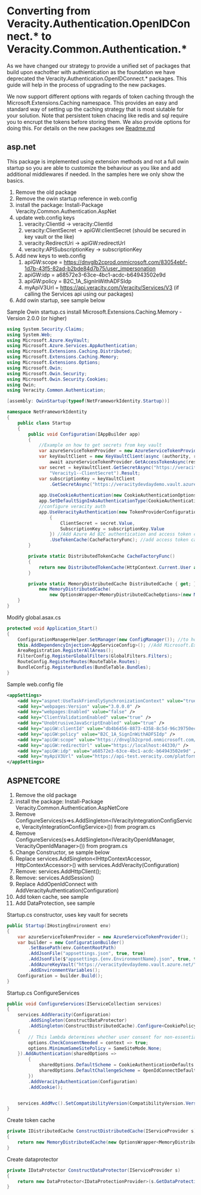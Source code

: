 # Converting from Veracity.Authentication.OpenIDConnect.* to Veracity.Common.Authentication.*

As we have changed our strategy to provide a unified set of packages that build upon eachother with authientication as the foundation we have deprecated the Veracity.Authentication.OpenIDConnect.* packages. This guide will help in the process of upgrading to the new packages.

We now support different options with regards of token caching through the Microsoft.Extensions.Caching namespace. This provides an easy and standard way of setting up the caching strategy that is most siutable for your solution. Note that persistent token chacing like redis and sql require you to encrupt the tokens before storing them. We also provide options for doing this. 
For details on the new packages see [Readme.md](./readme.md)

## asp.net

This package is implemented using extension methods and not a full owin startup so you are able to customize the behaviour as you like and add additional middlewares if needed. In the samples here we only show the basics.

1. Remove the old package
2. Remove the owin startup reference in web.config
3. install the package: Install-Package Veracity.Common.Authentication.AspNet
4. update web.config keys
    1. veracity:ClientId -> veracity:ClientId
    2. veracity:ClientSecret -> apiGW:clientSecret (should be secured in key vault or the like)
    3. veracity:RedirectUri -> apiGW:redirectUrl
    4. veracity:APISubscriptionKey -> subscriptionKey
5. Add new keys to web.config
    1. apiGW:scope = https://dnvglb2cprod.onmicrosoft.com/83054ebf-1d7b-43f5-82ad-b2bde84d7b75/user_impersonation
    2. apiGW:idp = a68572e3-63ce-4bc1-acdc-b64943502e9d
    3. apiGW:policy = B2C_1A_SignInWithADFSIdp
    4. myApiV3Url = https://api.veracity.com/Veracity/Services/V3 (if calling the Services api using our packages)
6. Add owin startup, see sample below


Sample Owin startup.cs install  Microsoft.Extensions.Caching.Memory -Version 2.0.0 (or higher)

```CS
using System.Security.Claims;
using System.Web;
using Microsoft.Azure.KeyVault;
using Microsoft.Azure.Services.AppAuthentication;
using Microsoft.Extensions.Caching.Distributed;
using Microsoft.Extensions.Caching.Memory;
using Microsoft.Extensions.Options;
using Microsoft.Owin;
using Microsoft.Owin.Security;
using Microsoft.Owin.Security.Cookies;
using Owin;
using Veracity.Common.Authentication;

[assembly: OwinStartup(typeof(NetFrameworkIdentity.Startup))]

namespace NetFrameworkIdentity
{
    public class Startup
    {
        public void Configuration(IAppBuilder app)
        {
            //Example on how to get secrets from key vault
            var azureServiceTokenProvider = new AzureServiceTokenProvider();
            var keyVaultClient = new KeyVaultClient(async (authority, resource, scope) =>
                await azureServiceTokenProvider.GetAccessTokenAsync(resource));
            var secret = keyVaultClient.GetSecretAsync("https://veracitydevdaydemo.vault.azure.net/",
                "Veracity1--ClientSecret").Result;
            var subscriptionKey = keyVaultClient
                .GetSecretAsync("https://veracitydevdaydemo.vault.azure.net/", "Veracity--SubscriptionKey").Result;
            
            app.UseCookieAuthentication(new CookieAuthenticationOptions { CookieName = "a.c" }); //set auth cookie
            app.SetDefaultSignInAsAuthenticationType(CookieAuthenticationDefaults.AuthenticationType); //set default auth type 
            //configure veracity auth
            app.UseVeracityAuthentication(new TokenProviderConfiguration
                {
                    ClientSecret = secret.Value,
                    SubscriptionKey = subscriptionKey.Value
                }) //Add Azure Ad B2C authentication and access token cache
                .UseTokenCache(CacheFactoryFunc); //add access token cache and set cache strategy
        }

        private static DistributedTokenCache CacheFactoryFunc()
        {
            return new DistributedTokenCache(HttpContext.Current.User as ClaimsPrincipal, DistributedCache, null, null);
        }

        private static MemoryDistributedCache DistributedCache { get; } =
            new MemoryDistributedCache(
                new OptionsWrapper<MemoryDistributedCacheOptions>(new MemoryDistributedCacheOptions()));
    }
}

```

Modify global.asax.cs

```CS
protected void Application_Start()
{
    ConfigurationManagerHelper.SetManager(new ConfigManager()); //to hook up a config abstraction allowing the shared library work both for asp.net and aspnetcore
    this.AddDependencyInjection<AppServiceConfig>(); //Add Microsoft.Extensions.DependencyInjection support if you dont use DI already. If you are using autofac see the autofac IocIntegration for details
    AreaRegistration.RegisterAllAreas();
    FilterConfig.RegisterGlobalFilters(GlobalFilters.Filters);
    RouteConfig.RegisterRoutes(RouteTable.Routes);
    BundleConfig.RegisterBundles(BundleTable.Bundles);
}
```

Sample web.config file

```XML
<appSettings>
    <add key="aspnet:UseTaskFriendlySynchronizationContext" value="true" />
    <add key="webpages:Version" value="3.0.0.0" />
    <add key="webpages:Enabled" value="false" />
    <add key="ClientValidationEnabled" value="true" />
    <add key="UnobtrusiveJavaScriptEnabled" value="true" />
    <add key="apiGW:clientId" value="db4b6456-8873-4358-8c5d-96c39750ec28" />
    <add key="apiGW:policy" value="B2C_1A_SignInWithADFSIdp" />
    <add key="apiGW:scope" value="https://dnvglb2cprod.onmicrosoft.com/83054ebf-1d7b-43f5-82ad-b2bde84d7b75/user_impersonation" />
    <add key="apiGW:redirectUrl" value="https://localhost:44330/" />
    <add key="apiGW:idp" value="a68572e3-63ce-4bc1-acdc-b64943502e9d" />
    <add key="myApiV3Url" value="https://api-test.veracity.com/platform/" />
</appSettings>
```

## ASPNETCORE

1. Remove the old package
2. install the package: Install-Package Veracity.Common.Authentication.AspNetCore
3. Remove ConfigureServices(s=>s.AddSingleton<IVeracityIntegrationConfigService, VeracityIntegrationConfigService>()) from program.cs
4. Remove ConfigureServices(s=>s.AddSingleton<IVeracityOpenIdManager, VeracityOpenIdManager>()) from program.cs
5. Change Constructor, se sample below
6. Replace services.AddSingleton<IHttpContextAccessor, HttpContextAccessor>() with services.AddVeracity(Configuration)
7. Remove: services.AddHttpClient<VeracityPlatformService>();
8. Remove: services.AddSession()
9. Replace AddOpenIdConnect with AddVeracityAuthentication(Configuration)
10. Add token cache, see sample
11. Add DataProtection, see sample

Startup.cs constructor, uses key vault for secrets

```CS
public Startup(IHostingEnvironment env)
{
    var azureServiceTokenProvider = new AzureServiceTokenProvider();
    var builder = new ConfigurationBuilder()
        .SetBasePath(env.ContentRootPath)
        .AddJsonFile("appsettings.json", true, true)
        .AddJsonFile($"appsettings.{env.EnvironmentName}.json", true, true)
        .AddAzureKeyVault("https://veracitydevdaydemo.vault.azure.net/", new KeyVaultClient(new KeyVaultClient.AuthenticationCallback(azureServiceTokenProvider.KeyVaultTokenCallback)), new DefaultKeyVaultSecretManager())
        .AddEnvironmentVariables();
    Configuration = builder.Build();
}
```

Startup.cs ConfigureServices

```CS
public void ConfigureServices(IServiceCollection services)
{
    services.AddVeracity(Configuration)
        .AddSingleton(ConstructDataProtector)
        .AddSingleton(ConstructDistributedCache).Configure<CookiePolicyOptions>(options =>
    {
        // This lambda determines whether user consent for non-essential cookies is needed for a given request.
        options.CheckConsentNeeded = context => true;
        options.MinimumSameSitePolicy = SameSiteMode.None;
    }).AddAuthentication(sharedOptions =>
        {
            sharedOptions.DefaultScheme = CookieAuthenticationDefaults.AuthenticationScheme;
            sharedOptions.DefaultChallengeScheme = OpenIdConnectDefaults.AuthenticationScheme;
        })
        .AddVeracityAuthentication(Configuration)
        .AddCookie();


    services.AddMvc().SetCompatibilityVersion(CompatibilityVersion.Version_2_2);
}
```

Create token cache

```CS
private IDistributedCache ConstructDistributedCache(IServiceProvider s)
{
    return new MemoryDistributedCache(new OptionsWrapper<MemoryDistributedCacheOptions>(new MemoryDistributedCacheOptions()));
}
```

Create dataprotector

```CS
private IDataProtector ConstructDataProtector(IServiceProvider s)
{
    return new DataProtector<IDataProtectionProvider>(s.GetDataProtectionProvider(), (p, data) => p.CreateProtector("token").Protect(data), (p, data) => p.CreateProtector("token").Unprotect(data));
}
```